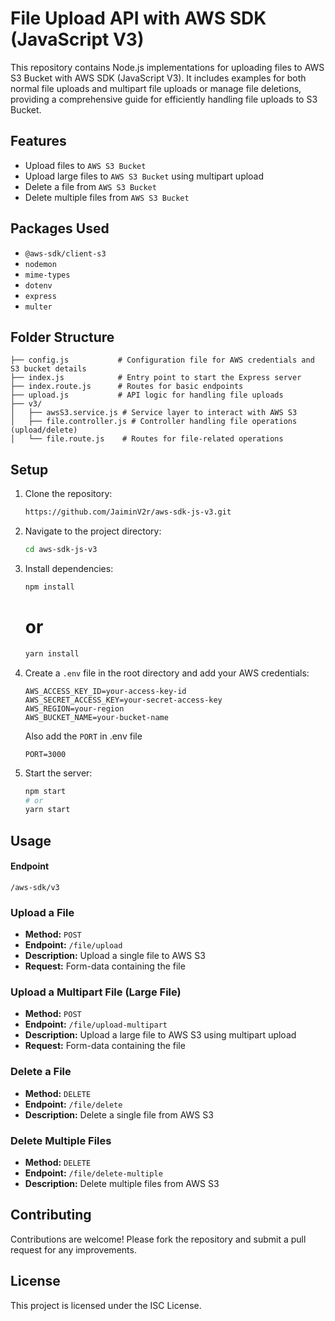 # File Upload API with AWS SDK (JavaScript V3)

This repository contains Node.js implementations for uploading files to AWS S3 Bucket with AWS SDK (JavaScript V3). It includes examples for both normal file uploads and multipart file uploads or manage file deletions, providing a comprehensive guide for efficiently handling file uploads to S3 Bucket.

## Features

- Upload files to `AWS S3 Bucket`
- Upload large files to `AWS S3 Bucket` using multipart upload
- Delete a file from `AWS S3 Bucket`
- Delete multiple files from `AWS S3 Bucket`

## Packages Used

- `@aws-sdk/client-s3`
- `nodemon`
- `mime-types`
- `dotenv`
- `express`
- `multer`

## Folder Structure

```
├── config.js           # Configuration file for AWS credentials and S3 bucket details
├── index.js            # Entry point to start the Express server
├── index.route.js      # Routes for basic endpoints
├── upload.js           # API logic for handling file uploads
├── v3/
│   ├── awsS3.service.js # Service layer to interact with AWS S3
│   ├── file.controller.js # Controller handling file operations (upload/delete)
│   └── file.route.js    # Routes for file-related operations
```

## Setup

1. Clone the repository:

   ```sh
   https://github.com/JaiminV2r/aws-sdk-js-v3.git
   ```

2. Navigate to the project directory:

   ```sh
   cd aws-sdk-js-v3
   ```

3. Install dependencies:

   ```sh
   npm install
   ```
   # or
   ```sh
   yarn install
   ```

5. Create a `.env` file in the root directory and add your AWS credentials:

   ```
   AWS_ACCESS_KEY_ID=your-access-key-id
   AWS_SECRET_ACCESS_KEY=your-secret-access-key
   AWS_REGION=your-region
   AWS_BUCKET_NAME=your-bucket-name
   ```

   Also add the `PORT` in .env file

   ```
   PORT=3000
   ```

6. Start the server:
   ```sh
   npm start
   # or
   yarn start
   ```

## Usage

#### Endpoint

```
/aws-sdk/v3
```

### Upload a File

- **Method:** `POST`
- **Endpoint:** `/file/upload`
- **Description:** Upload a single file to AWS S3
- **Request:** Form-data containing the file

### Upload a Multipart File (Large File)

- **Method:** `POST`
- **Endpoint:** `/file/upload-multipart`
- **Description:** Upload a large file to AWS S3 using multipart upload
- **Request:** Form-data containing the file

### Delete a File

- **Method:** `DELETE`
- **Endpoint:** `/file/delete`
- **Description:** Delete a single file from AWS S3

### Delete Multiple Files

- **Method:** `DELETE`
- **Endpoint:** `/file/delete-multiple`
- **Description:** Delete multiple files from AWS S3

## Contributing

Contributions are welcome! Please fork the repository and submit a pull request for any improvements.

## License

This project is licensed under the ISC License.
